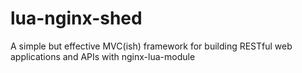lua-nginx-shed
==============

A simple but effective MVC(ish) framework for building RESTful web applications and APIs with nginx-lua-module
